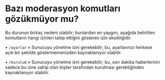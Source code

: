 # Bazı moderasyon komutları gözükmüyor mu?
Bu durunun birkaç nedeni olabilir; bunlardan en yaygını, aşağıda belirtilen komutların hangi izinleri talep ettiğini gösteren izin eksikliğidir.

• `/ayarlar` » Sunucuyu yönetme izni gerekebilir; bu, ayarlarınızı herkese açık bir şekilde göstermemenizden kaynaklanıyor olabilir.

• `/kurulum` » Sunucuyu yönetme izni gerekebilir; bu, son dakika haberlerinin sadece bu izne sahip olan kişiler tarafından kurulması gerektiğinden kaynaklanıyor olabilir.
